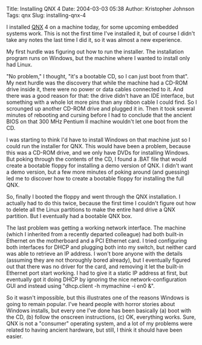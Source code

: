 Title: Installing QNX 4
Date: 2004-03-03 05:38
Author: Kristopher Johnson
Tags: qnx
Slug: installing-qnx-4

I installed [QNX](http://www.qnx.com) 4 on a machine today, for some
upcoming embedded systems work. This is not the first time I've
installed it, but of course I didn't take any notes the last time I did
it, so it was almost a new experience.

My first hurdle was figuring out how to run the installer. The
installation program runs on Windows, but the machine where I wanted to
install only had Linux.

"No problem," I thought, "it's a bootable CD, so I can just boot from
that". My next hurdle was the discovery that while the machine had a
CD-ROM drive inside it, there were no power or data cables connected to
it. And there was a good reason for that: the drive didn't have an IDE
interface, but something with a whole lot more pins than any ribbon
cable I could find. So I scrounged up another CD-ROM drive and plugged
it in. Then it took several minutes of rebooting and cursing before I
had to conclude that the ancient BIOS on that 300 MHz Pentium II machine
wouldn't let one boot from the CD.

I was starting to think I'd have to install Windows on that machine just
so I could run the installer for QNX. This would have been a problem,
because this was a CD-ROM drive, and we only have DVDs for installing
Windows. But poking through the contents of the CD, I found a .BAT file
that would create a bootable floppy for installing a demo version of
QNX. I didn't want a demo version, but a few more minutes of poking
around (and guessing) led me to discover how to create a bootable floppy
for installing the full QNX.

So, finally I booted the floppy and went through the QNX installation. I
actually had to do this twice, because the first time I couldn't figure
out how to delete all the Linux partitions to make the entire hard drive
a QNX partition. But I eventually had a bootable QNX box.

The last problem was getting a working network interface. The machine
(which I inherited from a recently departed colleague) had both built-in
Ethernet on the motherboard and a PCI Ethernet card. I tried configuring
both interfaces for DHCP and plugging both into my switch, but neither
card was able to retrieve an IP address. I won't bore anyone with the
details (assuming they are not thoroughly bored already), but I
eventually figured out that there was no driver for the card, and
removing it let the built-in Ethernet port start working. I had to give
it a static IP address at first, but eventually got it doing DHCP by
ignoring the nice network-configuration GUI and instead using
"dhcp.client -h mymachine -i en0 &".

So it wasn't impossible, but this illustrates one of the reasons Windows
is going to remain popular. I've heard people with horror stories about
Windows installs, but every one I've done has been basically (a) boot
with the CD, (b) follow the onscreen instructions, (c) OK, everything
works. Sure, QNX is not a "consumer" operating system, and a lot of my
problems were related to having ancient hardware, but still, I think it
should have been easier.

